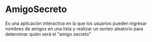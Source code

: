 # AmigoSecreto
Es una aplicación interactiva en la que los usuarios pueden ingresar nombres de amigos en una lista y realizar un sorteo aleatorio para determinar quién será el "amigo secreto"
